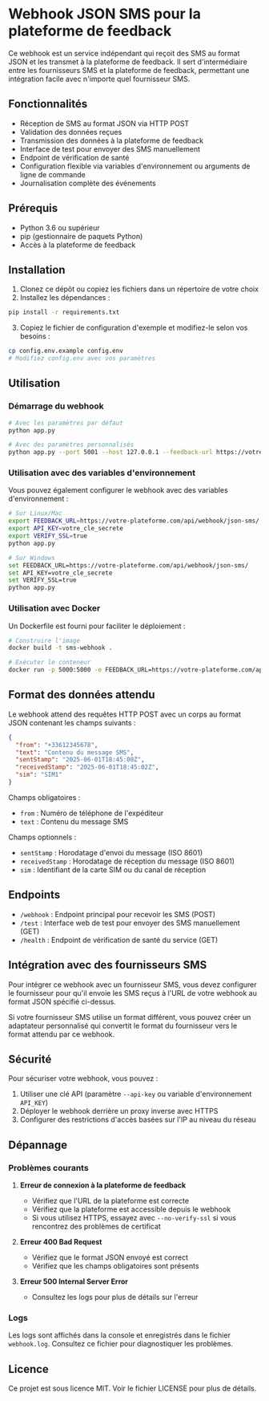 # Webhook JSON SMS pour la plateforme de feedback

Ce webhook est un service indépendant qui reçoit des SMS au format JSON et les transmet à la plateforme de feedback. Il sert d'intermédiaire entre les fournisseurs SMS et la plateforme de feedback, permettant une intégration facile avec n'importe quel fournisseur SMS.

## Fonctionnalités

- Réception de SMS au format JSON via HTTP POST
- Validation des données reçues
- Transmission des données à la plateforme de feedback
- Interface de test pour envoyer des SMS manuellement
- Endpoint de vérification de santé
- Configuration flexible via variables d'environnement ou arguments de ligne de commande
- Journalisation complète des événements

## Prérequis

- Python 3.6 ou supérieur
- pip (gestionnaire de paquets Python)
- Accès à la plateforme de feedback

## Installation

1. Clonez ce dépôt ou copiez les fichiers dans un répertoire de votre choix
2. Installez les dépendances :

```bash
pip install -r requirements.txt
```

3. Copiez le fichier de configuration d'exemple et modifiez-le selon vos besoins :

```bash
cp config.env.example config.env
# Modifiez config.env avec vos paramètres
```

## Utilisation

### Démarrage du webhook

```bash
# Avec les paramètres par défaut
python app.py

# Avec des paramètres personnalisés
python app.py --port 5001 --host 127.0.0.1 --feedback-url https://votre-plateforme.com/api/webhook/json-sms/ --api-key votre_cle_secrete
```

### Utilisation avec des variables d'environnement

Vous pouvez également configurer le webhook avec des variables d'environnement :

```bash
# Sur Linux/Mac
export FEEDBACK_URL=https://votre-plateforme.com/api/webhook/json-sms/
export API_KEY=votre_cle_secrete
export VERIFY_SSL=true
python app.py

# Sur Windows
set FEEDBACK_URL=https://votre-plateforme.com/api/webhook/json-sms/
set API_KEY=votre_cle_secrete
set VERIFY_SSL=true
python app.py
```

### Utilisation avec Docker

Un Dockerfile est fourni pour faciliter le déploiement :

```bash
# Construire l'image
docker build -t sms-webhook .

# Exécuter le conteneur
docker run -p 5000:5000 -e FEEDBACK_URL=https://votre-plateforme.com/api/webhook/json-sms/ -e API_KEY=votre_cle_secrete sms-webhook
```

## Format des données attendu

Le webhook attend des requêtes HTTP POST avec un corps au format JSON contenant les champs suivants :

```json
{
  "from": "+33612345678",
  "text": "Contenu du message SMS",
  "sentStamp": "2025-06-01T18:45:00Z",
  "receivedStamp": "2025-06-01T18:45:02Z",
  "sim": "SIM1"
}
```

Champs obligatoires :
- `from` : Numéro de téléphone de l'expéditeur
- `text` : Contenu du message SMS

Champs optionnels :
- `sentStamp` : Horodatage d'envoi du message (ISO 8601)
- `receivedStamp` : Horodatage de réception du message (ISO 8601)
- `sim` : Identifiant de la carte SIM ou du canal de réception

## Endpoints

- `/webhook` : Endpoint principal pour recevoir les SMS (POST)
- `/test` : Interface web de test pour envoyer des SMS manuellement (GET)
- `/health` : Endpoint de vérification de santé du service (GET)

## Intégration avec des fournisseurs SMS

Pour intégrer ce webhook avec un fournisseur SMS, vous devez configurer le fournisseur pour qu'il envoie les SMS reçus à l'URL de votre webhook au format JSON spécifié ci-dessus.

Si votre fournisseur SMS utilise un format différent, vous pouvez créer un adaptateur personnalisé qui convertit le format du fournisseur vers le format attendu par ce webhook.

## Sécurité

Pour sécuriser votre webhook, vous pouvez :

1. Utiliser une clé API (paramètre `--api-key` ou variable d'environnement `API_KEY`)
2. Déployer le webhook derrière un proxy inverse avec HTTPS
3. Configurer des restrictions d'accès basées sur l'IP au niveau du réseau

## Dépannage

### Problèmes courants

1. **Erreur de connexion à la plateforme de feedback**
   - Vérifiez que l'URL de la plateforme est correcte
   - Vérifiez que la plateforme est accessible depuis le webhook
   - Si vous utilisez HTTPS, essayez avec `--no-verify-ssl` si vous rencontrez des problèmes de certificat

2. **Erreur 400 Bad Request**
   - Vérifiez que le format JSON envoyé est correct
   - Vérifiez que les champs obligatoires sont présents

3. **Erreur 500 Internal Server Error**
   - Consultez les logs pour plus de détails sur l'erreur

### Logs

Les logs sont affichés dans la console et enregistrés dans le fichier `webhook.log`. Consultez ce fichier pour diagnostiquer les problèmes.

## Licence

Ce projet est sous licence MIT. Voir le fichier LICENSE pour plus de détails.
